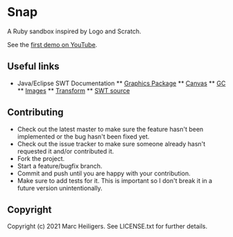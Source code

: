 # Snap

A Ruby sandbox inspired by Logo and Scratch.

See the [first demo on YouTube](https://youtu.be/RmqDCCKt7sc).

## Useful links

* Java/Eclipse SWT Documentation
** [Graphics Package](https://javadoc.scijava.org/Eclipse/org/eclipse/swt/graphics/package-summary.html)
** [Canvas](https://help.eclipse.org/2020-12/index.jsp?topic=/org.eclipse.platform.doc.isv/reference/api/org/eclipse/swt/widgets/Canvas.html)
** [GC](https://www.eclipse.org/articles/Article-SWT-graphics/SWT_graphics.html)
** [Images](https://www.eclipse.org/articles/Article-SWT-images/graphics-resources.html)
** [Transform](http://download.eclipse.org/rt/rap/doc/3.1/guide/reference/api/org/eclipse/swt/graphics/Transform.html)
** [SWT source](https://github.com/eclipse/eclipse.platform.swt)

## Contributing

* Check out the latest master to make sure the feature hasn't been
    implemented or the bug hasn't been fixed yet.
* Check out the issue tracker to make sure someone already hasn't
    requested it and/or contributed it.
* Fork the project.
* Start a feature/bugfix branch.
* Commit and push until you are happy with your contribution.
* Make sure to add tests for it. This is important so I don't break it
    in a future version unintentionally.


## Copyright

Copyright (c) 2021 Marc Heiligers. See LICENSE.txt for further details.
